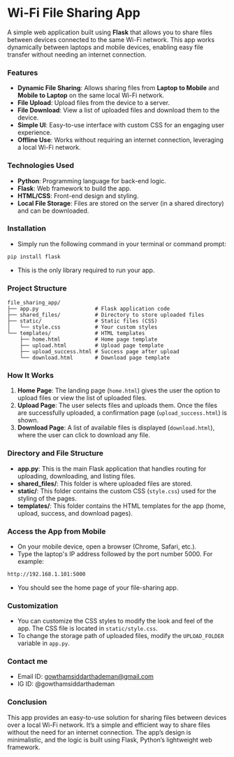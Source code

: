 # Wi-Fi File Sharing App

A simple web application built using **Flask** that allows you to share files between devices connected to the same Wi-Fi network. This app works dynamically between laptops and mobile devices, enabling easy file transfer without needing an internet connection.

### Features

- **Dynamic File Sharing**: Allows sharing files from **Laptop to Mobile** and **Mobile to Laptop** on the same local Wi-Fi network.
- **File Upload**: Upload files from the device to a server.
- **File Download**: View a list of uploaded files and download them to the device.
- **Simple UI**: Easy-to-use interface with custom CSS for an engaging user experience.
- **Offline Use**: Works without requiring an internet connection, leveraging a local Wi-Fi network.

### Technologies Used

- **Python**: Programming language for back-end logic.
- **Flask**: Web framework to build the app.
- **HTML/CSS**: Front-end design and styling.
- **Local File Storage**: Files are stored on the server (in a shared directory) and can be downloaded.

### Installation
- Simply run the following command in your terminal or command prompt:

```bash
pip install flask
``` 

- This is the only library required to run your app.


### Project Structure

```
file_sharing_app/
├── app.py                  # Flask application code
├── shared_files/           # Directory to store uploaded files
├── static/                 # Static files (CSS)
│   └── style.css           # Your custom styles
└── templates/              # HTML templates
    ├── home.html           # Home page template
    ├── upload.html         # Upload page template
    ├── upload_success.html # Success page after upload
    └── download.html       # Download page template
```


### How It Works

1. **Home Page**: The landing page (`home.html`) gives the user the option to upload files or view the list of uploaded files.
2. **Upload Page**: The user selects files and uploads them. Once the files are successfully uploaded, a confirmation page (`upload_success.html`) is shown.
3. **Download Page**: A list of available files is displayed (`download.html`), where the user can click to download any file.

### Directory and File Structure

- **app.py**: This is the main Flask application that handles routing for uploading, downloading, and listing files.
- **shared_files/**: This folder is where uploaded files are stored.
- **static/**: This folder contains the custom CSS (`style.css`) used for the styling of the pages.
- **templates/**: This folder contains the HTML templates for the app (home, upload, success, and download pages).

### Access the App from Mobile
- On your mobile device, open a browser (Chrome, Safari, etc.).
- Type the laptop's IP address followed by the port number 5000. For example:
```bash
http://192.168.1.101:5000
```
- You should see the home page of your file-sharing app.

### Customization

- You can customize the CSS styles to modify the look and feel of the app. The CSS file is located in `static/style.css`.
- To change the storage path of uploaded files, modify the `UPLOAD_FOLDER` variable in `app.py`.

### Contact me
- Email ID: gowthamsiddarthademan@gmail.com
- IG ID: @gowthamsiddarthademan

### Conclusion

This app provides an easy-to-use solution for sharing files between devices over a local Wi-Fi network. It’s a simple and efficient way to share files without the need for an internet connection. The app’s design is minimalistic, and the logic is built using Flask, Python’s lightweight web framework.
